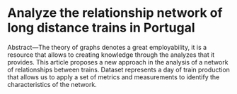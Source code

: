 # Analyze the relationship network of long distance trains in Portugal

Abstract—The theory of graphs denotes a great employability, it is a resource that allows to creating knowledge through the analyzes that it provides. This article proposes a new approach in the analysis of a network of relationships between trains. Dataset represents a day of train production that allows us to apply a set of metrics and measurements to identify the characteristics of the network.

